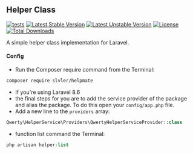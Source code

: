 ## Helper Class

[![tests](https://github.com/slvler/helpmate/actions/workflows/Tests.yml/badge.svg)](https://github.com/slvler/helpmate/actions/workflows/Tests.yml)
[![Latest Stable Version](https://poser.pugx.org/slvler/helpmate/v)](https://packagist.org/packages/slvler/helpmate)
[![Latest Unstable Version](https://poser.pugx.org/slvler/helpmate/v/unstable)](https://packagist.org/packages/slvler/helpmate)
[![License](https://poser.pugx.org/slvler/helpmate/license)](https://packagist.org/packages/slvler/helpmate)
[![Total Downloads](https://poser.pugx.org/slvler/helpmate/downloads)](https://packagist.org/packages/slvler/helpmate)

A simple helper class implementation for Laravel.
#### Config
- Run the Composer require command from the Terminal:
```bash
composer require slvler/helpmate
```
- If you're using Laravel 8.6
- the final steps for you are to add the service provider of the package and alias the package. To do this open your `config/app.php` file.
- Add a new line to the `providers` array:
```php
Qwerty\HelperService\Providers\QwertyHelperServiceProvider::class
```
- function list command the Terminal:
```php
php artisan helper:list
```
